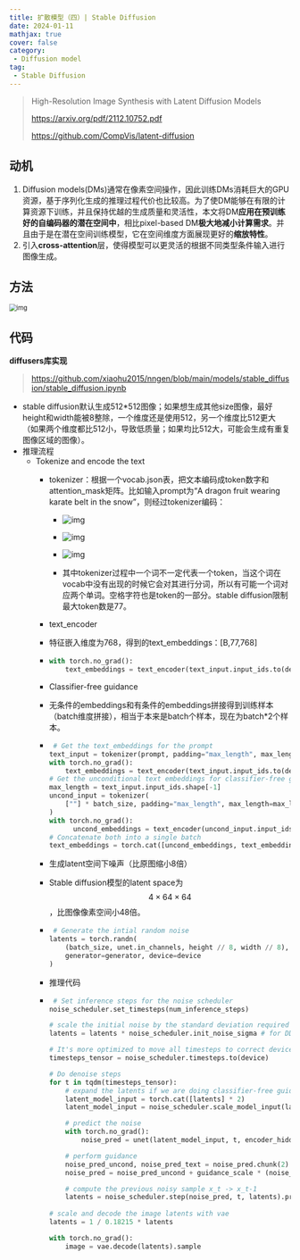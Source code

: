 ```yaml
---
title: 扩散模型（四）| Stable Diffusion
date: 2024-01-11
mathjax: true
cover: false
category:
 - Diffusion model
tag:
 - Stable Diffusion
---
```


>  High-Resolution Image Synthesis with Latent Diffusion Models
>
> https://arxiv.org/pdf/2112.10752.pdf
>
> https://github.com/CompVis/latent-diffusion

## 动机

1. Diffusion models(DMs)通常在像素空间操作，因此训练DMs消耗巨大的GPU资源，基于序列化生成的推理过程代价也比较高。为了使DM能够在有限的计算资源下训练，并且保持优越的生成质量和灵活性，本文将DM**应用在预训练好的自编码器的潜在空间中**，相比pixel-based DM**极大地减小计算需求**。并且由于是在潜在空间训练模型，它在空间维度方面展现更好的**缩放特性**。
2. 引入**cross-attention**层，使得模型可以更灵活的根据不同类型条件输入进行图像生成。

## 方法

<img src="https://lichtung612.eos-beijing-1.cmecloud.cn/2024/4-diffusion-models/0.jpg" alt="img" style="zoom:80%;" />

## 代码

**diffusers库实现**

>   https://github.com/xiaohu2015/nngen/blob/main/models/stable_diffusion/stable_diffusion.ipynb

- stable diffusion默认生成512*512图像；如果想生成其他size图像，最好height和width能被8整除，一个维度还是使用512，另一个维度比512更大（如果两个维度都比512小，导致低质量；如果均比512大，可能会生成有重复图像区域的图像）。
- 推理流程
  - Tokenize and encode the text
    - tokenizer：根据一个vocab.json表，把文本编码成token数字和attention_mask矩阵。比如输入prompt为“A dragon fruit wearing karate belt in the snow”，则经过tokenizer编码：
      - ![img](https://lichtung612.eos-beijing-1.cmecloud.cn/2024/4-diffusion-models/1.jpg)

      - ![img](https://lichtung612.eos-beijing-1.cmecloud.cn/2024/4-diffusion-models/2.jpg)

      - ![img](https://lichtung612.eos-beijing-1.cmecloud.cn/2024/4-diffusion-models/3.jpg)

      -    其中tokenizer过程中一个词不一定代表一个token，当这个词在vocab中没有出现的时候它会对其进行分词，所以有可能一个词对应两个单词。空格字符也是token的一部分。stable diffusion限制最大token数是77。
    - text_encoder
    -   特征嵌入维度为768，得到的text_embeddings：[B,77,768]

    - ```Python
      with torch.no_grad():
          text_embeddings = text_encoder(text_input.input_ids.to(device))[0]
      ```

    - Classifier-free guidance
    -   无条件的embeddings和有条件的embeddings拼接得到训练样本（batch维度拼接），相当于本来是batch个样本，现在为batch*2个样本。

    - ```Python
       # Get the text_embeddings for the prompt
      text_input = tokenizer(prompt, padding="max_length", max_length=tokenizer.model_max_length, truncation=True, return_tensors="pt")
      with torch.no_grad():
          text_embeddings = text_encoder(text_input.input_ids.to(device))[0]
      # Get the unconditional text embeddings for classifier-free guidance
      max_length = text_input.input_ids.shape[-1]
      uncond_input = tokenizer(
          [""] * batch_size, padding="max_length", max_length=max_length, return_tensors="pt"
      )
      with torch.no_grad():
            uncond_embeddings = text_encoder(uncond_input.input_ids.to(device))[0]
      # Concatenate both into a single batch
      text_embeddings = torch.cat([uncond_embeddings, text_embeddings])
      ```

    - 生成latent空间下噪声（比原图缩小8倍）
    -   Stable diffusion模型的latent space为 $$4 \times 64\times 64$$，比图像像素空间小48倍。

    - ```Python
       # Generate the intial random noise
      latents = torch.randn(
          (batch_size, unet.in_channels, height // 8, width // 8), #unet.in_channels=4
          generator=generator, device=device
      )
      ```

    - 推理代码
    - ```Python
       # Set inference steps for the noise scheduler
      noise_scheduler.set_timesteps(num_inference_steps)
      
      # scale the initial noise by the standard deviation required by the scheduler
      latents = latents * noise_scheduler.init_noise_sigma # for DDIM, init_noise_sigma = 1.0
      
      # It's more optimized to move all timesteps to correct device beforehand
      timesteps_tensor = noise_scheduler.timesteps.to(device)
      
      # Do denoise steps
      for t in tqdm(timesteps_tensor):
          # expand the latents if we are doing classifier-free guidance to avoid doing two forward passes.
          latent_model_input = torch.cat([latents] * 2)
          latent_model_input = noise_scheduler.scale_model_input(latent_model_input, t) # for DDIM, do nothing
      
          # predict the noise
          with torch.no_grad():
              noise_pred = unet(latent_model_input, t, encoder_hidden_states=text_embeddings).sample
      
          # perform guidance
          noise_pred_uncond, noise_pred_text = noise_pred.chunk(2)
          noise_pred = noise_pred_uncond + guidance_scale * (noise_pred_text - noise_pred_uncond)
      
          # compute the previous noisy sample x_t -> x_t-1
          latents = noise_scheduler.step(noise_pred, t, latents).prev_sample
          
      # scale and decode the image latents with vae
      latents = 1 / 0.18215 * latents
      
      with torch.no_grad():
          image = vae.decode(latents).sample
      ```
